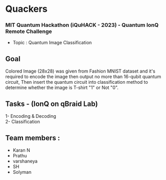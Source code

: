 # Quackers

### **MIT Quantum Hackathon (iQuHACK - 2023) - Quantum IonQ Remote Challenge** <br />
- Topic : Quantum Image Classification

## **Goal** <br />
Colored Image (28x28) was given from Fashion MNIST dataset and it's required to encode the image then output no more than 16-qubit quantum circuit, Then insert the quantum circuit into classification method to determine whether the image is T-shirt "1" or Not "0".

## **Tasks** - (IonQ on qBraid Lab) <br />
1- Encoding & Decoding <br />
2- Classification

## Team members : 
- Karan N
- Prathu
- varshaneya
- SH
- Solyman

